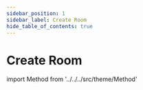 ```yaml
---
sidebar_position: 1
sidebar_label: Create Room
hide_table_of_contents: true
---
```


# Create Room

import Method from '../../../src/theme/Method'

<Method 
description="When you get a dispute, contacting your customer is always the best first step. If that doesn’t work, you can submit evidence to help us resolve the dispute in your favor. You can do this in your dashboard, but if you prefer, you can use the API to submit evidence programmatically.
Depending on your dispute type, different evidence fields will give you a better chance of winning your dispute. To figure out which evidence fields to provide, see our guide to dispute types."
apiEndPoint="/v2/rooms"
methodType="POST"
headers=""
postParameters=""/>